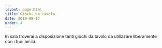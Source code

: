 ```yaml
---
layout: page.html
title: Giochi da tavolo
date: 2018-08-17
order: 4
---
```


In sala troverai a disposizione tanti giochi da tavolo da utilizzare liberamente con i tuoi amici.
